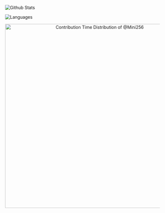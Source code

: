 ![Github Stats](https://github-readme-stats.vercel.app/api?username=Mini256&show_icons=true)

![Languages](https://github-readme-stats.vercel.app/api/top-langs/?layout=compact&username=Mini256&show_icons=true)

<!--
**Mini256/Mini256** is a ✨ _special_ ✨ repository because its `README.md` (this file) appears on your GitHub profile.

Here are some ideas to get you started:

- 🔭 I’m currently working on ...
- 🌱 I’m currently learning ...
- 👯 I’m looking to collaborate on ...
- 🤔 I’m looking for help with ...
- 💬 Ask me about ...
- 📫 How to reach me: ...
- 😄 Pronouns: ...
- ⚡ Fun fact: ...
-->

<div align=center>
  <a href="https://next.ossinsight.io/widgets/official/analyze-user-contribution-time-distribution?user_id=5086433&period=all_times" target="_blank" style="display: block" align="center">
    <picture>
      <source media="(prefers-color-scheme: dark)" srcset="https://next.ossinsight.io/widgets/official/analyze-user-contribution-time-distribution/thumbnail.png?user_id=5086433&period=all_times&image_size=auto&color_scheme=dark" width="600" height="auto">
      <img alt="Contribution Time Distribution of @Mini256" src="https://next.ossinsight.io/widgets/official/analyze-user-contribution-time-distribution/thumbnail.png?user_id=5086433&period=all_times&image_size=auto&color_scheme=light" width="600" height="auto">
    </picture>
  </a>
</div>
